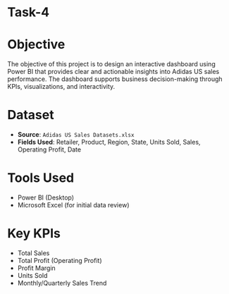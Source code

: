 # Task-4

# Objective

The objective of this project is to design an interactive dashboard using Power BI that provides clear and actionable insights into Adidas US sales performance. The dashboard supports business decision-making through KPIs, visualizations, and interactivity.

# Dataset

* **Source**: `Adidas US Sales Datasets.xlsx`
* **Fields Used**: Retailer, Product, Region, State, Units Sold, Sales, Operating Profit, Date

# Tools Used

* Power BI (Desktop)
* Microsoft Excel (for initial data review)

# Key KPIs

* Total Sales
* Total Profit (Operating Profit)
* Profit Margin
* Units Sold
* Monthly/Quarterly Sales Trend




